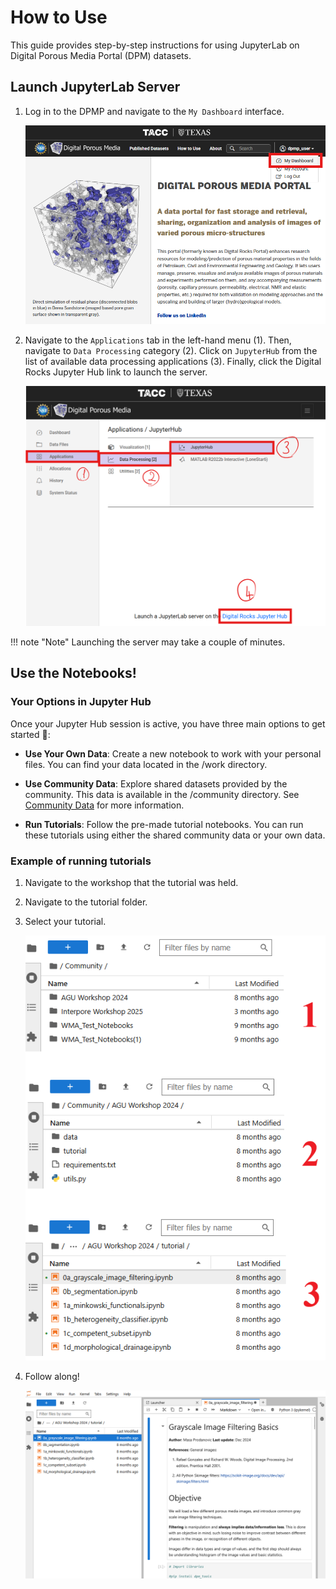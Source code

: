 # How to Use 

This guide provides step-by-step instructions for using JupyterLab on Digital Porous Media Portal (DPM) datasets. 

## Launch JupyterLab Server

1.  Log in to the DPMP and navigate to the `My Dashboard` interface.

    ![Jupyter Step 1](images/jupyter_step1.png)

2. Navigate to the `Applications` tab in the left-hand menu (1). Then, navigate to `Data Processing` category (2). Click on `JupyterHub` from the list of available data processing applications (3). Finally, click the Digital Rocks Jupyter Hub link to launch the server.

    ![Jupyter Step 2](images/jupyter_step2.png)

!!! note "Note"
    Launching the server may take a couple of minutes.

## Use the Notebooks!

### Your Options in Jupyter Hub

Once your Jupyter Hub session is active, you have three main options to get started 🚀:

* **Use Your Own Data**: Create a new notebook to work with your personal files. You can find your data located in the /work directory.

* **Use Community Data**: Explore shared datasets provided by the community. This data is available in the /community directory. See [Community Data](./community_data.md) for more information.

* **Run Tutorials**: Follow the pre-made tutorial notebooks. You can run these tutorials using either the shared community data or your own data.

### Example of running tutorials
1. Navigate to the workshop that the tutorial was held.

2. Navigate to the tutorial folder.

3. Select your tutorial.

    ![Jupyter Step 3](images/jupyter_step3.png) 

4. Follow along!

    ![Jupyter Step 4](images/jupyter_step4.png)
